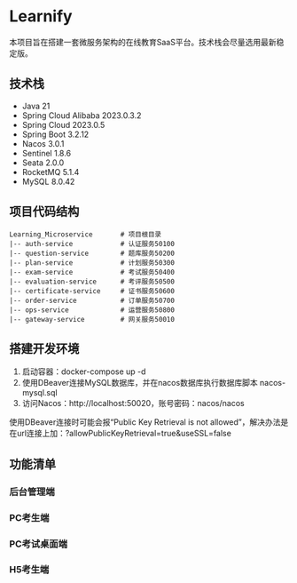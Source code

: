 # Learnify
本项目旨在搭建一套微服务架构的在线教育SaaS平台。技术栈会尽量选用最新稳定版。
## 技术栈
- Java 21
- Spring Cloud Alibaba 2023.0.3.2
- Spring Cloud 2023.0.5
- Spring Boot 3.2.12
- Nacos 3.0.1
- Sentinel 1.8.6
- Seata 2.0.0
- RocketMQ 5.1.4
- MySQL 8.0.42
## 项目代码结构
```
Learning_Microservice       # 项目根目录
|-- auth-service            # 认证服务50100        
|-- question-service        # 题库服务50200
|-- plan-service            # 计划服务50300
|-- exam-service            # 考试服务50400
|-- evaluation-service      # 考评服务50500
|-- certificate-service     # 证书服务50600
|-- order-service           # 订单服务50700
|-- ops-service             # 运营服务50800
|-- gateway-service         # 网关服务50010
```
## 搭建开发环境
1. 启动容器：docker-compose up -d
2. 使用DBeaver连接MySQL数据库，并在nacos数据库执行数据库脚本 nacos-mysql.sql
3. 访问Nacos：http://localhost:50020，账号密码：nacos/nacos

使用DBeaver连接时可能会报“Public Key Retrieval is not allowed”，解决办法是在url连接上加：?allowPublicKeyRetrieval=true&useSSL=false
## 功能清单
### 后台管理端
### PC考生端
### PC考试桌面端
### H5考生端